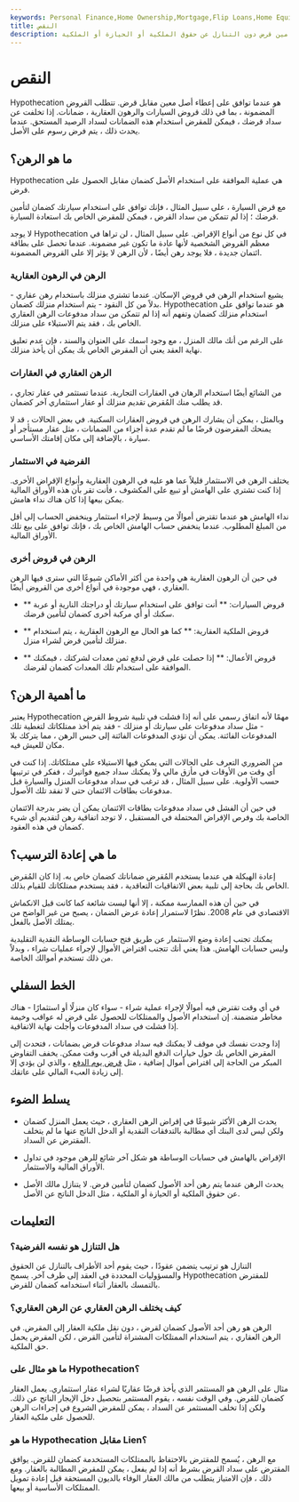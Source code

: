 ```yaml
---
keywords: Personal Finance,Home Ownership,Mortgage,Flip Loans,Home Equity,Loans
title: النقص
description: يحدث الرهن عندما يتم رهن أحد الأصول كضمان لتأمين قرض دون التنازل عن حقوق الملكية أو الحيازة أو الملكية.
---
```


# النقص
Hypothecation هو عندما توافق على إعطاء أصل معين مقابل قرض. تتطلب القروض المضمونة ، بما في ذلك قروض السيارات والرهون العقارية ، ضمانات. إذا تخلفت عن سداد قرضك ، فيمكن للمقرض استخدام هذه الضمانات لسداد الرصيد المستحق. عندما يحدث ذلك ، يتم فرض رسوم على الأصل.

## ما هو الرهن؟

Hypothecation هي عملية الموافقة على استخدام الأصل كضمان مقابل الحصول على قرض.

مع قرض السيارة ، على سبيل المثال ، فإنك توافق على استخدام سيارتك كضمان لتأمين قرضك ؛ إذا لم تتمكن من سداد القرض ، فيمكن للمقرض الخاص بك استعادة السيارة.

لا يوجد Hypothecation في كل نوع من أنواع الإقراض. على سبيل المثال ، لن تراها في معظم القروض الشخصية لأنها عادة ما تكون غير مضمونة. عندما تحصل على بطاقة ائتمان جديدة ، فلا يوجد رهن أيضًا ، لأن الرهن لا يؤثر إلا على القروض المضمونة.

### الرهن في الرهون العقارية

يشيع استخدام الرهن في قروض الإسكان. عندما تشتري منزلك باستخدام رهن عقاري - بدلاً من كل النقود - يتم استخدام منزلك كضمان. Hypothecation هو عندما توافق على استخدام منزلك كضمان وتفهم أنه إذا لم تتمكن من سداد مدفوعات الرهن العقاري الخاص بك ، فقد يتم الاستيلاء على منزلك.

على الرغم من أنك مالك المنزل ، مع وجود اسمك على العنوان والسند ، فإن عدم تعليق نهاية العقد يعني أن المقرض الخاص بك يمكن أن يأخذ منزلك.

### الرهن العقاري في العقارات

من الشائع أيضًا استخدام الرهان في العقارات التجارية. عندما تستثمر في عقار تجاري ، قد يطلب منك المُقرض تقديم منزلك أو عقار استثماري آخر كضمان.

وبالمثل ، يمكن أن يشارك الرهن في قروض العقارات السكنية. في بعض الحالات ، قد لا يمنحك المقرضون قرضًا ما لم تقدم عدة أجزاء من الضمانات ، مثل عقار مستأجر أو سيارة ، بالإضافة إلى مكان إقامتك الأساسي.

### الفرضية في الاستثمار

يختلف الرهن في الاستثمار قليلاً عما هو عليه في الرهون العقارية وأنواع الإقراض الأخرى. إذا كنت تشتري على الهامش أو تبيع على المكشوف ، فأنت تقر بأن هذه الأوراق المالية يمكن بيعها إذا كان هناك نداء هامش.

نداء الهامش هو عندما تقترض أموالًا من وسيط لإجراء استثمار وينخفض الحساب إلى أقل من المبلغ المطلوب. عندما ينخفض حساب الهامش الخاص بك ، فإنك توافق على بيع تلك الأوراق المالية.

### الرهن في قروض أخرى

في حين أن الرهون العقارية هي واحدة من أكثر الأماكن شيوعًا التي سترى فيها الرهن العقاري ، فهي موجودة في أنواع أخرى من القروض أيضًا.

- ** قروض السيارات: ** أنت توافق على استخدام سيارتك أو دراجتك النارية أو عربة سكنك أو أي مركبة أخرى كضمان لتأمين قرضك.

- ** قروض الملكية العقارية: ** كما هو الحال مع الرهون العقارية ، يتم استخدام منزلك لتأمين قرض لشراء منزل.

- ** قروض الأعمال: ** إذا حصلت على قرض لدفع ثمن معدات لشركتك ، فيمكنك الموافقة على استخدام تلك المعدات كضمان لقرضك.

## ما أهمية الرهن؟

يعتبر Hypothecation مهمًا لأنه اتفاق رسمي على أنه إذا فشلت في تلبية شروط القرض - مثل سداد مدفوعات على سيارتك أو منزلك - فقد يتم أخذ ممتلكاتك لتغطية تلك المدفوعات الفائتة. يمكن أن تؤدي المدفوعات الفائتة إلى حبس الرهن ، مما يتركك بلا مكان للعيش فيه.

من الضروري التعرف على الحالات التي يمكن فيها الاستيلاء على ممتلكاتك. إذا كنت في أي وقت من الأوقات في مأزق مالي ولا يمكنك سداد جميع فواتيرك ، ففكر في ترتيبها حسب الأولوية. على سبيل المثال ، قد ترغب في سداد مدفوعات المنزل والسيارة قبل مدفوعات بطاقات الائتمان حتى لا تفقد تلك الأصول.

في حين أن الفشل في سداد مدفوعات بطاقات الائتمان يمكن أن يضر بدرجة الائتمان الخاصة بك وفرص الإقراض المحتملة في المستقبل ، لا توجد اتفاقية رهن لتقديم أي شيء كضمان في هذه العقود.

## ما هي إعادة الترسيب؟

إعادة الهيكلة هي عندما يستخدم المُقرض ضماناتك كضمان خاص به. إذا كان المُقرض الخاص بك بحاجة إلى تلبية بعض الاتفاقيات التعاقدية ، فقد يستخدم ممتلكاتك للقيام بذلك.

في حين أن هذه الممارسة ممكنة ، إلا أنها ليست شائعة كما كانت قبل الانكماش الاقتصادي في عام 2008. نظرًا لاستمرار إعادة عرض الضمان ، يصبح من غير الواضح من يمتلك الأصل بالفعل.

يمكنك تجنب إعادة وضع الاستثمار عن طريق فتح حسابات الوساطة النقدية التقليدية وليس حسابات الهامش. هذا يعني أنك تتجنب اقتراض الأموال لإجراء عمليات شراء ، وبدلاً من ذلك تستخدم أموالك الخاصة.

## الخط السفلي

في أي وقت تقترض فيه أموالًا لإجراء عملية شراء - سواء كان منزلًا أو استثمارًا - هناك مخاطر متضمنة. إن استخدام الأصول والممتلكات للحصول على قرض له عواقب وخيمة إذا فشلت في سداد المدفوعات وأجلت نهاية الاتفاقية.

إذا وجدت نفسك في موقف لا يمكنك فيه سداد مدفوعات قرض بضمانات ، فتحدث إلى المقرض الخاص بك حول خيارات الدفع البديلة في أقرب وقت ممكن. يخفف التفاوض المبكر من الحاجة إلى اقتراض أموال إضافية ، مثل [قرض يوم الدفع](/payday-loans) ، والذي لن يؤدي إلا إلى زيادة العبء المالي على عاتقك.

## يسلط الضوء

- يحدث الرهن الأكثر شيوعًا في إقراض الرهن العقاري ، حيث يعمل المنزل كضمان ولكن ليس لدى البنك أي مطالبة بالتدفقات النقدية أو الدخل الناتج عنها ما لم يتخلف المقترض عن السداد.

- الإقراض بالهامش في حسابات الوساطة هو شكل آخر شائع للرهن موجود في تداول الأوراق المالية والاستثمار.

- يحدث الرهن عندما يتم رهن أحد الأصول كضمان لتأمين قرض. لا يتنازل مالك الأصل عن حقوق الملكية أو الحيازة أو الملكية ، مثل الدخل الناتج عن الأصل.

## التعليمات

### هل التنازل هو نفسه الفرضية؟

التنازل هو ترتيب يتضمن عقودًا ، حيث يقوم أحد الأطراف بالتنازل عن الحقوق والمسؤوليات المحددة في العقد إلى طرف آخر. يسمح Hypothecation للمقترض بالتمسك بالعقار أثناء استخدامه كضمان للقرض.

### كيف يختلف الرهن العقاري عن الرهن العقاري؟

الرهن هو رهن أحد الأصول كضمان لقرض ، دون نقل ملكية العقار إلى المقرض. في الرهن العقاري ، يتم استخدام الممتلكات المشتراة لتأمين القرض ، لكن المقرض يحمل حق الملكية.

### ما هو مثال على Hypothecation؟

مثال على الرهن هو المستثمر الذي يأخذ قرضًا عقاريًا لشراء عقار استثماري. يعمل العقار كضمان للقرض. وفي الوقت نفسه ، يقوم المستثمر بتحصيل دخل الإيجار الناتج عن ذلك. ولكن إذا تخلف المستثمر عن السداد ، يمكن للمقرض الشروع في إجراءات الرهن للحصول على ملكية العقار.

### ما هو Hypothecation مقابل Lien؟

مع الرهن ، يُسمح للمقترض بالاحتفاظ بالممتلكات المستخدمة كضمان للقرض. يوافق المقترض على سداد القرض بشرط أنه إذا لم يفعل ، يمكن للمقرض المطالبة بالعقار. ومع ذلك ، فإن الامتياز يتطلب من مالك العقار الوفاء بالديون المستحقة قبل إعادة تمويل الممتلكات الأساسية أو بيعها.

